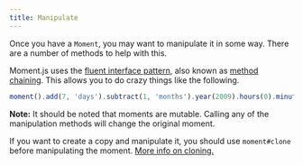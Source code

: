 ```yaml
---
title: Manipulate
---
```



Once you have a `Moment`, you may want to manipulate it in some way. There are a number of methods to help with this.

Moment.js uses the [fluent interface pattern](http://en.wikipedia.org/wiki/Fluent_interface), also known as [method chaining](http://en.wikipedia.org/wiki/Method_chaining). This allows you to do crazy things like the following.

```javascript
moment().add(7, 'days').subtract(1, 'months').year(2009).hours(0).minutes(0).seconds(0);
```

**Note:** It should be noted that moments are mutable. Calling any of the manipulation methods will change the original moment.

If you want to create a copy and manipulate it, you should use `moment#clone` before manipulating the moment. [More info on cloning.](#/parsing/moment-clone/)
